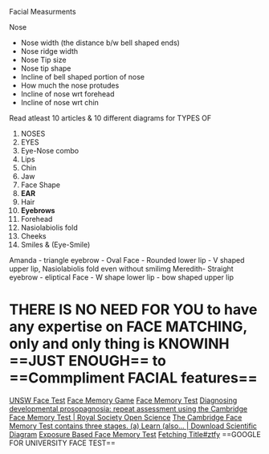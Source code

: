 
Facial Measurments

Nose 
- Nose width (the distance b/w bell shaped ends)
- Nose ridge width
- Nose Tip size
- Nose tip shape
- Incline of bell shaped portion of nose 
- How much the nose protudes
- Incline of nose wrt forehead
- Incline of nose wrt chin


Read atleast 10 articles & 10 different diagrams for TYPES OF 
1. NOSES
2. EYES
3. Eye-Nose combo
4. Lips
5. Chin
6. Jaw
7. Face Shape
8. **EAR**
9. Hair
10. **Eyebrows**
11. Forehead
12. Nasiolabiolis fold 
13. Cheeks
14. Smiles  & (Eye-Smile)


Amanda - triangle eyebrow - Oval Face - Rounded lower lip - V shaped upper lip, Nasiolabiolis fold even without smilimg
Meredith- Straight eyebrow - eliptical Face - W shape lower lip - bow shaped upper lip


# THERE IS NO NEED FOR YOU to have any expertise on FACE MATCHING, only and only thing is KNOWINH ==JUST ENOUGH== to **==Commpliment FACIAL features==**

[UNSW Face Test](https://facetest.psy.unsw.edu.au/)
[Face Memory Game](https://faculty.washington.edu/chudler/java/facemem.html)
[Face Memory Test](https://psy770.gold.ac.uk/ufmt/show_page.php)
[Diagnosing developmental prosopagnosia: repeat assessment using the Cambridge Face Memory Test | Royal Society Open Science](https://royalsocietypublishing.org/doi/10.1098/rsos.200884)
[The Cambridge Face Memory Test contains three stages. (a) Learn (also... | Download Scientific Diagram](https://www.researchgate.net/figure/The-Cambridge-Face-Memory-Test-contains-three-stages-a-Learn-also-called-the_fig1_51731177)
[Exposure Based Face Memory Test](https://openpsychometrics.org/tests/EBFMT/)
[Fetching Title#ztfy](https://osf.io/k7mf6/download)
==GOOGLE FOR UNIVERSITY FACE TEST==

